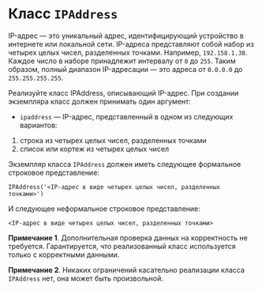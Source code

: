 # Класс `IPAddress`
IP-адрес — это уникальный адрес, идентифицирующий устройство в интернете или локальной сети. IP-адреса представляют собой набор из четырех целых чисел, разделенных точками. Например, `192.158.1.38`. Каждое число в наборе принадлежит интервалу от `0` до `255`. Таким образом, полный диапазон IP-адресации — это адреса от `0.0.0.0` до `255.255.255.255`.

Реализуйте класс IPAddress, описывающий IP-адрес. При создании экземпляра класс должен принимать один аргумент:

* `ipaddress` — IP-адрес, представленный в одном из следующих вариантов:
1. строка из четырех целых чисел, разделенных точками
2. список или кортеж из четырех целых чисел

Экземпляр класса `IPAddress` должен иметь следующее формальное строковое представление:
```
IPAddress('<IP-адрес в виде четырех целых чисел, разделенных точками>')
```
И следующее неформальное строковое представление:
```
<IP-адрес в виде четырех целых чисел, разделенных точками>
```
**Примечание 1**. Дополнительная проверка данных на корректность не требуется. Гарантируется, что реализованный класс используется только с корректными данными.

**Примечание 2**. Никаких ограничений касательно реализации класса `IPAddress` нет, она может быть произвольной.